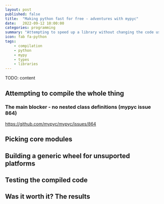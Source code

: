 ```yaml
---
layout: post
published: false
title:  "Making python fast for free - adventures with mypyc"
date:   2022-09-12 10:00:00
categories: programming
summary: "Attempting to speed up a library without changing the code using mypyc"
icon: fab fa-python
tags:
    - compilation
    - python
    - mypy
    - types
    - libraries
---
```


TODO: content

## Attempting to compile the whole thing

### The main blocker - no nested class definitions (mypyc issue 864)
https://github.com/mypyc/mypyc/issues/864

## Picking core modules

## Building a generic wheel for unsuported platforms

## Testing the compiled code

## Was it worth it? The results
